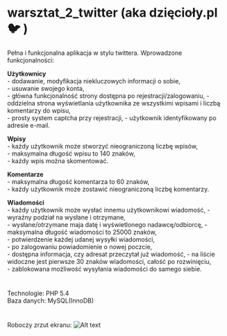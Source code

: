 # warsztat_2_twitter (aka dzięcioły.pl :bird: )

Pełna i funkcjonalna aplikacja w stylu twittera. Wprowadzone funkcjonalności:    

**Użytkownicy**    
        - dodawanie, modyfikacja niekluczowych informacji o sobie,   
        - usuwanie swojego konta,    
        - główna funkcjonalność strony dostępna po rejestracji/zalogowaniu,
        - oddzielna strona wyświetlania użytkownika ze wszystkimi wpisami i liczbą komentarzy do wpisu,  
        - prosty system captcha przy rejestracji, 
        - użytkownik identyfikowany po adresie e-mail.   


**Wpisy**   
        - każdy użytkownik może stworzyć nieograniczoną liczbę wpisów,   
        - maksymalna długość wpisu to 140 znaków,     
        - każdy wpis można skomentować.   

**Komentarze**   
        - maksymalna długość komentarza to 60 znaków,   
        - każdy użytkownik może zostawić nieograniczoną liczbę komentarzy.   
   
**Wiadomości**   
        - każdy użytkownik może wysłać innemu użytkownikowi wiadomość, 
        - wyraźny podział na wysłane i otrzymane,  
        - wysłane/otrzymane maja datę i wyświetlonego nadawcę/odbiorcę,
        - maksymalna długość wiadomości to 25000 znaków,     
        - potwierdzenie każdej udanej wysyłki wiadomości,    
        - po zalogowaniu powiadomienie o nowej poczcie,   
        - dostępna informacja, czy adresat przeczytał już wiadomość, 
        - na liście widoczne jest pierwsze 30 znaków wiadomości, całość po rozwinięciu,   
        - zablokowana możliwość wysyłania wiadomości do samego siebie.    

#
Technologie: PHP 5.4     
Baza danych: MySQL(InnoDB)
#

Roboczy zrzut ekranu:
![Alt text](https://images86.fotosik.pl/19/7c3ea4171409a55a.png "sowy_i_dzięcioły")

